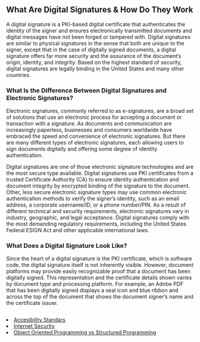 <section class="resource-header se-theme-dark">
<div class="container mx-auto px-4 relative z-20">
<div class="row md:flex md:-mx-8">
<div class="col w-full md:w-2/3">
<h1 class="h1-heading text-white mt-8">What Are Digital Signatures &amp; How Do They Work</h1>
</div>
</div>
</div>
</section>
<section class="resource-content">
<div class="container mx-auto px-4 relative z-20">
<div class="row md:flex md:-mx-8">
<div class="col w-full md:w-2/3 md:pr-16 ">
<div class="intro-paragraph">
<p>A digital signature is a PKI-based digital certificate that authenticates the identity of the signer and ensures electronically transmitted documents and digital messages have not been forged or tampered with. Digital signatures are similar to physical signatures in the sense that both are unique to the signer, except that in the case of digitally signed documents, a digital signature offers far more security and the assurance of the document&rsquo;s origin, identity, and integrity. Based on the highest standard of security, digital signatures are legally binding in the United States and many other countries.</p>
</div>
<section class="content-block content-text-block">
<h3>What Is the Difference Between Digital Signatures and Electronic Signatures?</h3>
<p>Electronic signatures, commonly referred to as e-signatures, are a broad set of solutions that use an electronic process for accepting a document or transaction with a signature. As documents and communication are increasingly paperless, businesses and consumers worldwide have embraced the speed and convenience of electronic signatures. But there are many different types of electronic signatures, each allowing users to sign documents digitally and offering some degree of identity authentication.</p>
<p>Digital signatures are one of those electronic signature technologies and are the most secure type available. Digital signatures use PKI certificates from a trusted Certificate Authority (CA) to ensure identity authentication and document integrity by encrypted binding of the signature to the document. Other, less secure electronic signature types may use common electronic authentication methods to verify the signer&rsquo;s identity, such as an email address, a corporate username/ID, or a phone number/PIN. As a result of different technical and security requirements, electronic signatures vary in industry, geographic, and legal acceptance. Digital signatures comply with the most demanding regulatory requirements, including the United States Federal ESIGN Act and other applicable international laws.</p>
<h3>What Does a Digital Signature Look Like?</h3>
<p>Since the heart of a digital signature is the PKI certificate, which is software code, the digital signature itself is not inherently visible. However, document platforms may provide easily recognizable proof that a document has been digitally signed. This representation and the certificate details shown varies by document type and processing platform. For example, an Adobe PDF that has been digitally signed displays a seal icon and blue ribbon and across the top of the document that shows the document signer&rsquo;s name and the certificate issuer.</p>
</section>
<div class="content-block content-image-block position-full">
<figure><img src="https://sectigo.com/uploads/images/Digital-Signing-Official-Seal.png" alt="" /></figure>
</div>
</div>
</div>
</div>
</section>
<li><a href="accesibility_standars.html">Accesibility Standars</a></li>
<li><a href="internet_security.html">Internet Security</a></li>
<li><a href="oop_vs_sp.html">Object Oriented Programming vs Structured Programming</a></li>

